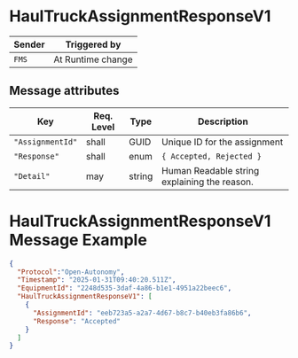 # HaulTruckAssignmentResponseV1

|Sender| Triggered by | 
|---|---|
|`FMS` |  At Runtime change |

## Message attributes

| Key                  | Req. Level | Type          |  Description                                             |
|-------------------------|-----------|--------------|---------------------------------------------------------|
| `"AssignmentId"`           | shall     | GUID      | Unique ID for the assignment                 |
| `"Response"`    | shall    | enum       |  `{ Accepted, Rejected }`       | 
| `"Detail"`     | may     | string      |   Human Readable string explaining the reason.   |

# HaulTruckAssignmentResponseV1 Message Example
```json
{
  "Protocol":"Open-Autonomy",
  "Timestamp": "2025-01-31T09:40:20.511Z",
  "EquipmentId": "2248d535-3daf-4a86-b1e1-4951a22beec6",
  "HaulTruckAssignmentResponseV1": [
    {
      "AssignmentId": "eeb723a5-a2a7-4d67-b8c7-b40eb3fa86b6",
      "Response": "Accepted"
    }
  ]
}
```
